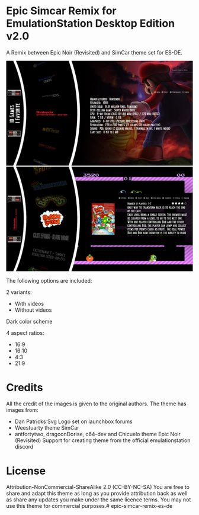 # Epic Simcar Remix for EmulationStation Desktop Edition v2.0

A Remix between Epic Noir (Revisited) and SimCar theme set for ES-DE.

![systems](system.png)
![games](game.png)

The following options are included:

2 variants:

- With videos
- Without videos

Dark color scheme

4 aspect ratios:

- 16:9
- 16:10
- 4:3
- 21:9

# Credits

All the credit of the images is given to the original authors.
The theme has images from:
- Dan Patricks Svg Logo set on launchbox forums
- Weestuarty theme SimCar
- antfortytwo, dragoonDorise, c64-dev and Chicuelo theme Epic Noir (Revisited)
Support for creating theme from the official emulationstation discord

# License

Attribution-NonCommercial-ShareAlike 2.0 (CC-BY-NC-SA) You are free to share and adapt this theme as long as you provide attribution back as well as share any updates you make under the same licence terms. You may not use this theme for commercial purposes.# epic-simcar-remix-es-de
